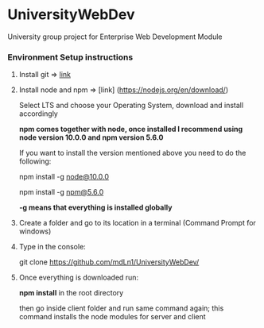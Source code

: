 # UniversityWebDev
University group project for Enterprise Web Development Module

### Environment Setup instructions

1. Install git => [link](https://git-scm.com/book/en/v2/Getting-Started-Installing-Git)

2. Install node and  npm => [link] (https://nodejs.org/en/download/)

   Select LTS and choose your Operating System, download and install accordingly

   **npm comes together with node, once installed I recommend using node version 10.0.0 and npm version 5.6.0**
   
   If you want to install the version mentioned above you need to do the following:
   
   npm install -g node@10.0.0
   
   npm install -g npm@5.6.0
   
   **-g means that everything is installed globally**
   
3. Create a folder and go to its location in a terminal (Command Prompt for windows)

4. Type in the console: 

   git clone https://github.com/mdLn1/UniversityWebDev/
   
5. Once everything is downloaded run:

   **npm install** in the root directory
   
   then go inside client folder and run same command again; this command installs the node modules for server and client


